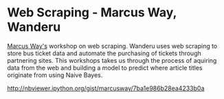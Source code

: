 **Web Scraping - Marcus Way, Wanderu**
===================

[Marcus Way's](https://twitter.com/marcus_way) workshop on web scraping. Wanderu uses web scraping to store bus ticket data and automate the purchasing of tickets through partnering sites. This workshops takes us through the process of aquiring data from the web and building a model to predict where article titles originate from using Naive Bayes.

http://nbviewer.ipython.org/gist/marcusway/7ba1e986b28ea4233b0a